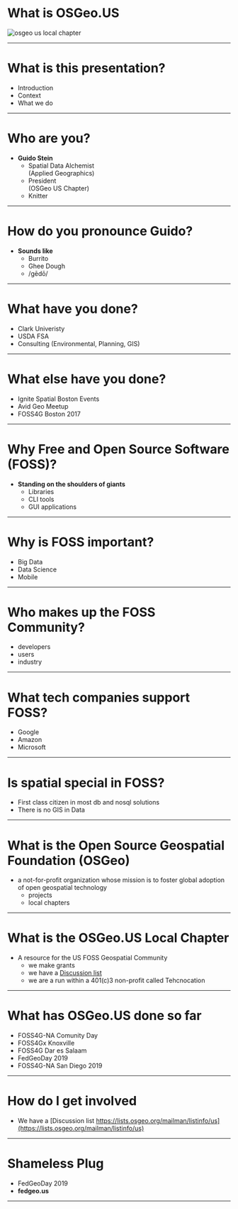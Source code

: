 # What is OSGeo.US
![osgeo us local chapter](https://osgeo.us/img/osgeo-us-logo.svg)

---

# What is this presentation?
- Introduction
- Context
- What we do

---

# Who are you?
- **Guido Stein**
  - Spatial Data Alchemist  
  (Applied Geographics)
  - President  
  (OSGeo US Chapter)
  - Knitter

---

# How do you pronounce Guido?
- **Sounds like**
  - Burrito
  - Ghee Dough
  - /ɡēdō/

---

# What have you done?
- Clark Univeristy
- USDA FSA
- Consulting (Environmental, Planning, GIS)

---

# What else have you done?
- Ignite Spatial Boston Events
- Avid Geo Meetup
- FOSS4G Boston 2017

---

# Why Free and Open Source Software (FOSS)?
- **Standing on the shoulders of giants**
  - Libraries
  - CLI tools
  - GUI applications

---

# Why is FOSS important?
- Big Data
- Data Science
- Mobile

---

# Who makes up the FOSS Community?
- developers
- users
- industry

---

# What tech companies support FOSS?
- Google
- Amazon
- Microsoft

---

# Is spatial special in FOSS?
- First class citizen in most db and nosql solutions
- There is no GIS in Data

---

# What is the Open Source Geospatial Foundation (OSGeo)
- a not-for-profit organization whose mission is to foster global adoption of open geospatial technology
  - projects
  - local chapters

---

# What is the OSGeo.US Local Chapter
- A resource for the US FOSS Geospatial Community
  - we make grants
  - we have a [Discussion list](https://lists.osgeo.org/mailman/listinfo/us)
  - we are a run within a 401(c)3 non-profit called Tehcnocation

---

# What has OSGeo.US done so far
- FOSS4G-NA Comunity Day
- FOSS4Gx Knoxville
- FOSS4G Dar es Salaam
- FedGeoDay 2019
- FOSS4G-NA San Diego 2019

---

# How do I get involved
- We have a [Discussion list https://lists.osgeo.org/mailman/listinfo/us](https://lists.osgeo.org/mailman/listinfo/us)

---

# Shameless Plug
- FedGeoDay 2019
- **fedgeo.us**

---